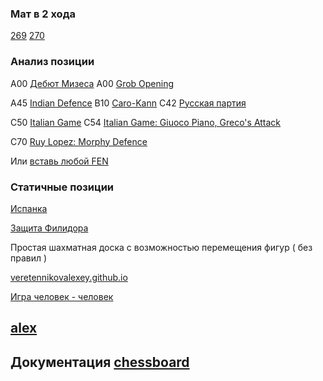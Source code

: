### Мат в 2 хода

[269](https://veretennikovalexey.github.io/5000-allow-fen-string.html?fen=3rr3/2Q2p2/6p1/3k2qp/2pp4/3P3P/4N1P1/4R1K1%20w%20-%20-%200%201)
[270](https://veretennikovalexey.github.io/5000-allow-fen-string.html?fen=3nrr2/6p1/2p1pp1p/1kp5/1P1P4/1K3N1P/6P1/R7%20w%20-%20-%200%201)

### Анализ позиции

А00 [Дебют Мизеса](https://veretennikovalexey.github.io/movesplus.html?moves=d3,d5)
А00 [Grob Opening](https://veretennikovalexey.github.io/movesplus.html?moves=g4,d5)

A45 [Indian Defence](https://veretennikovalexey.github.io/movesplus.html?moves=d4,Nf6)
B10 [Caro-Kann](https://veretennikovalexey.github.io/movesplus.html?moves=e4,c6)
C42 [Русская партия](https://veretennikovalexey.github.io/movesplus.html?moves=e4,e5,Nf3,Nf6)

C50 [Italian Game](https://veretennikovalexey.github.io/movesplus.html?moves=e4,e5,Nf3,Nc6,Bc4)
C54 [Italian Game: Giuoco Piano, Greco's Attack](https://veretennikovalexey.github.io/movesplus.html?moves=e4,e5,Nf3,Nc6,Bc4,Bc5,c3,Nf6,d4,exd4,cxd4,Bb4,Nc3,Nxe4)

C70 [Ruy Lopez: Morphy Defence](https://veretennikovalexey.github.io/movesplus.html?moves=e4,e5,Nf3,Nc6,Bb5,a6,Ba4,Nf6)

Или [вставь любой FEN](https://veretennikovalexey.github.io/5000-allow-fen-string.html)

### Статичные позиции

[Испанка](https://veretennikovalexey.github.io/1002-fen-string.html?fen=r1bqkbnr/pppp1ppp/2n5/1B2p3/4P3/5N2/PPPP1PPP/RNBQK2R)

[Защита Филидора](https://veretennikovalexey.github.io/1002-fen-string.html?fen=rnbqkbnr/ppp2ppp/3p4/4p3/4P3/5N2/PPPP1PPP/RNBQKB1R)


Простая шахматная доска с возможностью перемещения фигур ( без правил ) 

[veretennikovalexey.github.io](https://veretennikovalexey.github.io/)

[Игра человек - человек](https://veretennikovalexey.github.io/5000-allow-legal-moves.html)

## [alex](https://veretennikovalexey.github.io/veretennikovalexey)


## Документация [chessboard](https://chessboardjs.com/v2/examples/1001-start-position)

<!--
**veretennikovalexey/veretennikovalexey** is a ✨ _special_ ✨ repository because its `README.md` (this file) appears on your GitHub profile.

Here are some ideas to get you started:

- 🔭 I’m currently working on ...
- 🌱 I’m currently learning ...
- 👯 I’m looking to collaborate on ...
- 🤔 I’m looking for help with ...
- 💬 Ask me about ...
- 📫 How to reach me: ...
- 😄 Pronouns: ...
- ⚡ Fun fact: ...
-->
